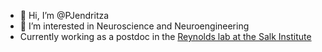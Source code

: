 - 👋 Hi, I’m @PJendritza
- 👀 I’m interested in Neuroscience and Neuroengineering
- Currently working as a postdoc in the [Reynolds lab at the Salk Institute](https://reynolds.salk.edu/people/#:~:text=EMAIL-,PATRICK%20JENDRITZA,-POSTDOCTORAL%20FELLOW)

<!---
PJendritza/PJendritza is a ✨ special ✨ repository because its `README.md` (this file) appears on your GitHub profile.
You can click the Preview link to take a look at your changes.
--->
